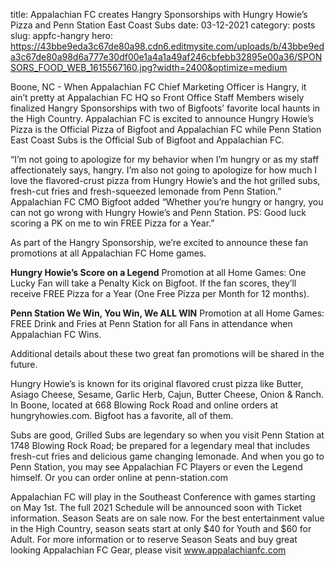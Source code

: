 title: Appalachian FC creates Hangry Sponsorships with Hungry Howie’s Pizza and Penn Station East Coast Subs 
date: 03-12-2021
category: posts
slug: appfc-hangry
hero: https://43bbe9eda3c67de80a98.cdn6.editmysite.com/uploads/b/43bbe9eda3c67de80a98d6a777e30df00e1a4a1a49af246cbfebb32895e00a36/SPONSORS_FOOD_WEB_1615567160.jpg?width=2400&optimize=medium


Boone, NC - When Appalachian FC Chief Marketing Officer is Hangry, it ain’t pretty at Appalachian FC HQ so Front Office Staff Members wisely finalized Hangry Sponsorships with two of Bigfoots’ favorite local haunts in the High Country. 
Appalachian FC is excited to announce Hungry Howie’s Pizza is the Official Pizza of Bigfoot and Appalachian FC while Penn Station East Coast Subs is the Official Sub of Bigfoot and Appalachian FC. 

“I’m not going to apologize for my behavior when I’m hungry or as my staff affectionately says, hangry. I’m also not going to apologize for how much I love the flavored-crust pizza from Hungry Howie’s and the hot grilled subs, fresh-cut fries and fresh-squeezed lemonade from Penn Station.” Appalachian FC CMO Bigfoot added “Whether you’re hungry or hangry, you can not go wrong with Hungry Howie’s and Penn Station. PS: Good luck scoring a PK on me to win FREE Pizza for a Year.” 

As part of the Hangry Sponsorship, we’re excited to announce these fan promotions at all Appalachian FC Home games. 

**Hungry Howie’s Score on a Legend** Promotion at all Home Games: One Lucky Fan will take a Penalty Kick on Bigfoot. If the fan scores, they’ll receive FREE Pizza for a Year (One Free Pizza per Month for 12 months).

**Penn Station We Win, You Win, We ALL WIN** Promotion at all Home Games: FREE Drink and Fries at Penn Station for all Fans in attendance when Appalachian FC Wins.

Additional details about these two great fan promotions will be shared in the future. 

Hungry Howie’s is known for its original flavored crust pizza like Butter, Asiago Cheese, Sesame, Garlic Herb, Cajun, Butter Cheese, Onion & Ranch. In Boone, located at 668 Blowing Rock Road and online orders at hungryhowies.com. Bigfoot has a favorite, all of them. 

Subs are good, Grilled Subs are legendary so when you visit Penn Station at 1748 Blowing Rock Road; be prepared for a legendary meal that includes fresh-cut fries and delicious game changing lemonade. And when you go to Penn Station, you may see Appalachian FC Players or even the Legend himself. Or you can order online at penn-station.com 

Appalachian FC will play in the Southeast Conference with games starting on May 1st. The full 2021 Schedule will be announced soon with Ticket information. Season Seats are on sale now. For the best entertainment value in the High Country, season seats start at only $40 for Youth and $60 for Adult. For more information or to reserve Season Seats and buy great looking Appalachian FC Gear, please visit www.appalachianfc.com

